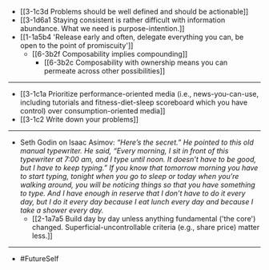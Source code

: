 - [[3-1c3d Problems should be well defined and should be actionable]]
- [[3-1d6a1 Staying consistent is rather difficult with information abundance. What we need is purpose-intention.]]
- [[1-1a5b4 'Release early and often, delegate everything you can, be open to the point of promiscuity']]
  - [[6-3b2f Composability implies compounding]]
    - [[6-3b2c Composability with ownership means you can permeate across other possibilities]]
---
- [[3-1c1a Prioritize performance-oriented media (i.e., news-you-can-use, including tutorials and fitness-diet-sleep scoreboard which you have control) over consumption-oriented media]]
- [[3-1c2 Write down your problems]]
---
- Seth Godin on Isaac Asimov: *“Here’s the secret.” He pointed to this old manual typewriter. He said, “Every morning, I sit in front of this typewriter at 7:00 am, and I type until noon. It doesn’t have to be good, but I have to keep typing.” If you know that tomorrow morning you have to start typing, tonight when you go to sleep or today when you’re walking around, you will be noticing things so that you have something to type. And I have enough in reserve that I don’t have to do it every day, but I do it every day because I eat lunch every day and because I take a shower every day.*
  - [[2-1a7a5 Build day by day unless anything fundamental ('the core') changed. Superficial-uncontrollable criteria (e.g., share price) matter less.]]
---
- #FutureSelf
